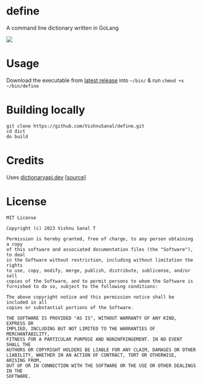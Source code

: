 # define
A command line dictionary written in GoLang

<img src="https://github.com/VishnuSanal/define/assets/50027064/6ea484a9-2e53-4f15-90c0-933ec08c2fd3" />

# Usage

Download the executable from [latest release](https://github.com/VishnuSanal/define/releases/latest) into `~/bin/` & run `chmod +x ~/bin/define`

# Building locally

```
git clone https://github.com/VishnuSanal/define.git
cd dict
do build
```

# Credits

Uses [dictionaryapi.dev](https://dictionaryapi.dev/) [[source](https://github.com/meetDeveloper/freeDictionaryAPI)]

# License

```
MIT License

Copyright (c) 2023 Vishnu Sanal T

Permission is hereby granted, free of charge, to any person obtaining a copy
of this software and associated documentation files (the "Software"), to deal
in the Software without restriction, including without limitation the rights
to use, copy, modify, merge, publish, distribute, sublicense, and/or sell
copies of the Software, and to permit persons to whom the Software is
furnished to do so, subject to the following conditions:

The above copyright notice and this permission notice shall be included in all
copies or substantial portions of the Software.

THE SOFTWARE IS PROVIDED "AS IS", WITHOUT WARRANTY OF ANY KIND, EXPRESS OR
IMPLIED, INCLUDING BUT NOT LIMITED TO THE WARRANTIES OF MERCHANTABILITY,
FITNESS FOR A PARTICULAR PURPOSE AND NONINFRINGEMENT. IN NO EVENT SHALL THE
AUTHORS OR COPYRIGHT HOLDERS BE LIABLE FOR ANY CLAIM, DAMAGES OR OTHER
LIABILITY, WHETHER IN AN ACTION OF CONTRACT, TORT OR OTHERWISE, ARISING FROM,
OUT OF OR IN CONNECTION WITH THE SOFTWARE OR THE USE OR OTHER DEALINGS IN THE
SOFTWARE.
```
